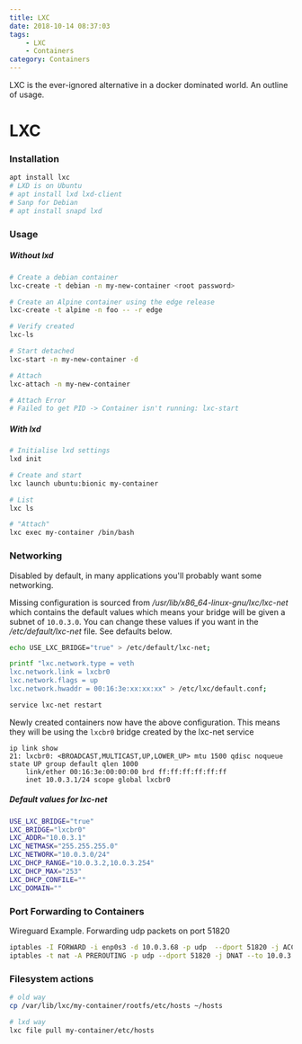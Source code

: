 ```yaml
---
title: LXC
date: 2018-10-14 08:37:03
tags: 
    - LXC
    - Containers
category: Containers
---
```


LXC is the ever-ignored alternative in a docker dominated world. An outline of usage.

<!--more-->

# LXC

### Installation
```bash
apt install lxc
# LXD is on Ubuntu
# apt install lxd lxd-client
# Sanp for Debian
# apt install snapd lxd
```

### Usage
##### Without lxd
```bash
# Create a debian container
lxc-create -t debian -n my-new-container <root password>

# Create an Alpine container using the edge release
lxc-create -t alpine -n foo -- -r edge

# Verify created
lxc-ls

# Start detached
lxc-start -n my-new-container -d

# Attach
lxc-attach -n my-new-container

# Attach Error
# Failed to get PID -> Container isn't running: lxc-start
```

##### With lxd
```bash
# Initialise lxd settings
lxd init

# Create and start
lxc launch ubuntu:bionic my-container

# List
lxc ls

# "Attach"
lxc exec my-container /bin/bash

```

### Networking
Disabled by default, in many applications you'll probably want some networking.

Missing configuration is sourced from */usr/lib/x86_64-linux-gnu/lxc/lxc-net* which contains the default values which means your bridge will be given a subnet of `10.0.3.0`. You can change these values if you want in the */etc/default/lxc-net* file. See defaults below.

```bash
echo USE_LXC_BRIDGE="true" > /etc/default/lxc-net;

printf "lxc.network.type = veth
lxc.network.link = lxcbr0
lxc.network.flags = up
lxc.network.hwaddr = 00:16:3e:xx:xx:xx" > /etc/lxc/default.conf;

service lxc-net restart
```

Newly created containers now have the above configuration. This means they will be using the `lxcbr0` bridge created by the lxc-net service
 
```
ip link show
21: lxcbr0: <BROADCAST,MULTICAST,UP,LOWER_UP> mtu 1500 qdisc noqueue state UP group default qlen 1000
    link/ether 00:16:3e:00:00:00 brd ff:ff:ff:ff:ff:ff
    inet 10.0.3.1/24 scope global lxcbr0
```

##### Default values for lxc-net

```bash
USE_LXC_BRIDGE="true"
LXC_BRIDGE="lxcbr0"
LXC_ADDR="10.0.3.1"
LXC_NETMASK="255.255.255.0"
LXC_NETWORK="10.0.3.0/24"
LXC_DHCP_RANGE="10.0.3.2,10.0.3.254"
LXC_DHCP_MAX="253"
LXC_DHCP_CONFILE=""
LXC_DOMAIN=""
```

### Port Forwarding to Containers
Wireguard Example. Forwarding udp packets on port 51820
```bash
iptables -I FORWARD -i enp0s3 -d 10.0.3.68 -p udp  --dport 51820 -j ACCEPT -m comment --comment "Wireguard portforwarding"
iptables -t nat -A PREROUTING -p udp --dport 51820 -j DNAT --to 10.0.3.68:51820 -m comment --comment "Wireguard"
```



### Filesystem actions
```bash
# old way
cp /var/lib/lxc/my-container/rootfs/etc/hosts ~/hosts

# lxd way
lxc file pull my-container/etc/hosts
```

